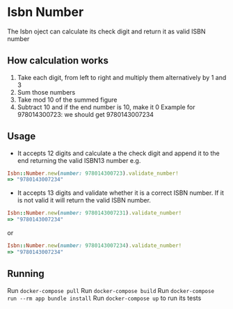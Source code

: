 # Isbn Number

The Isbn oject can calculate its check digit and return it as valid ISBN number

## How calculation works

1. Take each digit, from left to right and multiply them alternatively by 1 and 3
2. Sum those numbers
3. Take mod 10 of the summed figure
4. Subtract 10 and if the end number is 10, make it 0
Example for 978014300723: we should get 9780143007234


## Usage

- It accepts 12 digits and calculate a the check digit and append it to the end returning the valid ISBN13 number
e.g.
```rb
Isbn::Number.new(number: 978014300723).validate_number!
=> "9780143007234"
```

- It accepts 13 digits and validate whether it is a correct ISBN number. If it is not valid it will return the valid ISBN number.
```rb
Isbn::Number.new(number: 9780143007231).validate_number!
=> "9780143007234"
```
or
```rb
Isbn::Number.new(number: 9780143007234).validate_number!
=> "9780143007234"
```

## Running

Run `docker-compose pull`
Run `docker-compose build`
Run `docker-compose run --rm app bundle install`
Run `docker-compose up` to run its tests
